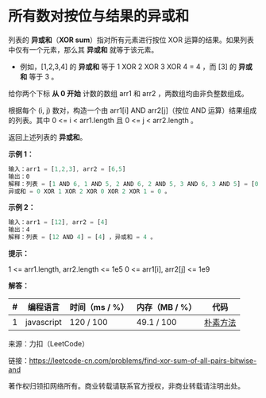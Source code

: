 # 所有数对按位与结果的异或和

列表的 **异或和**（**XOR sum**）指对所有元素进行按位 XOR 运算的结果。如果列表中仅有一个元素，那么其 **异或和** 就等于该元素。

- 例如，[1,2,3,4] 的 **异或和** 等于 1 XOR 2 XOR 3 XOR 4 = 4 ，而 [3] 的 **异或和** 等于 3 。

给你两个下标 **从 0 开始** 计数的数组 arr1 和 arr2 ，两数组均由非负整数组成。

根据每个 (i, j) 数对，构造一个由 arr1[i] AND arr2[j]（按位 AND 运算）结果组成的列表。其中 0 <= i < arr1.length 且 0 <= j < arr2.length 。

返回上述列表的 **异或和**。

**示例 1：**

``` javascript
输入：arr1 = [1,2,3], arr2 = [6,5]
输出：0
解释：列表 = [1 AND 6, 1 AND 5, 2 AND 6, 2 AND 5, 3 AND 6, 3 AND 5] = [0,1,2,0,2,1] ，
异或和 = 0 XOR 1 XOR 2 XOR 0 XOR 2 XOR 1 = 0 。
```

**示例 2：**

``` javascript
输入：arr1 = [12], arr2 = [4]
输出：4
解释：列表 = [12 AND 4] = [4] ，异或和 = 4 。
```

**提示：**

1 <= arr1.length, arr2.length <= 1e5
0 <= arr1[i], arr2[j] <= 1e9

**解答：**

**#**|**编程语言**|**时间（ms / %）**|**内存（MB / %）**|**代码**
--|--|--|--|--
1|javascript|120 / 100|49.1 / 100|[朴素方法](./javascript/ac_v1.js)

来源：力扣（LeetCode）

链接：https://leetcode-cn.com/problems/find-xor-sum-of-all-pairs-bitwise-and

著作权归领扣网络所有。商业转载请联系官方授权，非商业转载请注明出处。

